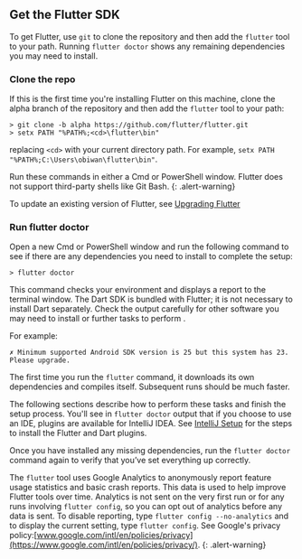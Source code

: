 ## Get the Flutter SDK

To get Flutter, use `git` to clone the repository and then add the `flutter` tool to your path.
Running `flutter doctor` shows any remaining dependencies you may need to install.

### Clone the repo

If this is the first time you're installing Flutter on this machine, clone the
alpha branch of the repository and then add the `flutter` tool to your path:

```
> git clone -b alpha https://github.com/flutter/flutter.git
> setx PATH "%PATH%;<cd>\flutter\bin"
```
replacing `<cd>` with your current directory path. For example, `setx PATH "%PATH%;C:\Users\obiwan\flutter\bin"`. 

Run these commands in either a Cmd or PowerShell window. Flutter does not support third-party shells
like Git Bash.
{: .alert-warning}

To update an existing version of Flutter, see [Upgrading Flutter](/upgrading/)


### Run flutter doctor

Open a new Cmd or PowerShell window and run the following command to see if there 
are any dependencies you need to install to complete the setup:

```
> flutter doctor
```

This command checks your environment and displays a report to the terminal window.
The Dart SDK is bundled with Flutter; it is not necessary to install Dart separately.
Check the output carefully for other software you may need to install or further 
tasks to perform .

For example:
```
✗ Minimum supported Android SDK version is 25 but this system has 23. Please upgrade.
```

The first time you run the `flutter` command, it downloads its own dependencies and compiles
itself. Subsequent runs should be much faster.

The following sections describe how to perform these tasks and finish the setup process.
You'll see in `flutter doctor` output that if you choose to use an IDE, plugins
are available for IntelliJ IDEA. See [IntelliJ Setup](/intellij-setup/)
for the steps to install the Flutter and Dart plugins.

Once you have installed any missing dependencies, run the `flutter doctor` command again to
verify that you’ve set everything up correctly.

The `flutter` tool uses Google Analytics to anonymously report feature usage statistics
and basic crash reports. This data is used to help improve Flutter tools over time.
Analytics is not sent on the very first run or for any runs involving `flutter config`,
so you can opt out of analytics before any data is sent. To disable reporting, 
type `flutter config --no-analytics` and to display the current setting, type 
`flutter config`. See Google's privacy policy:[www.google.com/intl/en/policies/privacy](https://www.google.com/intl/en/policies/privacy/).
{: .alert-warning}
